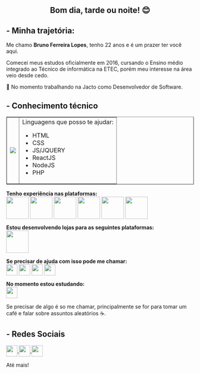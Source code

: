 <h2 align="center">Bom dia, tarde ou noite! 😊</h2>

<h2>- Minha trajetória:</h2>
<p>Me chamo <b>Bruno Ferreira Lopes</b>, tenho 22 anos e é um prazer ter você aqui.</p>

<p>Comecei meus estudos oficialmente em 2016, cursando o Ensino médio integrado ao Técnico de informática na ETEC, porém meu interesse na área veio desde cedo.</p>


<p>💼 No momento trabalhando na Jacto como Desenvolvedor de Software.<br</p>
  <h2>- Conhecimento técnico</h2>
  <table border="none" align="center">
<tr>
  <td><img src="https://i.imgur.com/CpombmN.gif" align="center"></td>
  <td>Linguagens que posso te ajudar:
    <ul>
    <li>HTML</li>
    <li>CSS</li>
    <li>JS/JQUERY</li>
    <li>ReactJS</li>
    <li>NodeJS</li>
    <li>PHP</li>
    </ul>
</table>
  <span><b>Tenho experiência nas plataformas:</b><br>
  <img src="https://i.imgur.com/6Im1EnJ.png" align="center" width="60px">
  <img src="https://i.imgur.com/eDEo9iW.png" align="center" width="60px">
  <img src="https://i.imgur.com/lnmGan5.jpg" align="center" width="60px">
  <img src="https://i.imgur.com/D7uDBSj.png" align="center" width="60px">
  <img src="https://i.imgur.com/kWrrCnR.png" align="center" width="60px">
  <img src="https://i.imgur.com/ycYUbAZ.jpeg" align="center" width="60px">
    
  </span>
  
  <span><b>Estou desenvolvendo lojas para as seguintes plataformas:</b><br>
    <img src="https://i.imgur.com/6Im1EnJ.png" align="center" width="60px">
<p><b>Se precisar de ajuda com isso pode me chamar:</b><br>
 <img src="https://i.imgur.com/h6MyG8t.png" align="center" width="30px">
 <img src="https://i.imgur.com/siyvtmB.png" align="center" width="30px">
 <img src="https://i.imgur.com/AfO9tNh.png" align="center" width="30px">
  <img src="https://i.imgur.com/GIXiZaV.png" align="center" width="30px">
<p>    

<p><b>No momento estou estudando:</b><br>
 <img src="https://i.imgur.com/MVvFozF.png" align="center" width="30px">
  
<p>

<!-- <p><b>Tenho interesse em aprender:</b><br>
 <img src="https://i.imgur.com/MVvFozF.png" align="center" width="30px">
    <p> -->
       
      
  <p>Se precisar de algo é so me chamar, principalmente se for para tomar um café e falar sobre assuntos aleatórios ☕. </p>
 
  <h2>- Redes Sociais</h2>
  <p>
    <a href="https://api.whatsapp.com/send?phone=5514996663713&text=Oi%2C%20vi%20seu%20perfil%20no%20github%20e%20gostaria%20de%20conversar%20um%20pouco">
      <img src="https://i.imgur.com/mLoj88q.png" align="center" width="30px">
    </a>
    <a href="https://www.instagram.com/bruno.furyx/">
      <img src="https://i.imgur.com/JrjiVq0.png" align="center" width="30px">
    </a>
    <a href="https://www.facebook.com/brunofuryXlopes">
      <img src="https://i.imgur.com/8VBIKTc.png" align="center" width="30px">
    </a>
  <p>
  <p>Até mais!</p>
<!--
**BrunoFuryX/BrunoFuryX** is a ✨ _special_ ✨ repository because its `README.md` (this file) appears on your GitHub profile.

Here are some ideas to get you started:

- 🔭 I’m currently working on ...
- 🌱 I’m currently learning ...
- 👯 I’m looking to collaborate on ...
- 🤔 I’m looking for help with ...
- 💬 Ask me about ...
- 📫 How to reach me: ...
- 😄 Pronouns: ...
- ⚡ Fun fact: ...
-->
